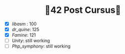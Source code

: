 <h1 align = 'center'>🏴42 Post Cursus🏴</h1>

- [x] *libasm* : 100 
- [x] *dr_quine*: 125
- [x] *Famine*: 121
- [ ] *Unity*: still working
- [ ] *Php_symphony*: still working
